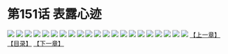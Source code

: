 # 第151话 表露心迹
![](https://s1.baozimh.com/scomic/sanyanxiaotianlu-samanhua/0/150-q60w/1.jpg)
![](https://s1.baozimh.com/scomic/sanyanxiaotianlu-samanhua/0/150-q60w/2.jpg)
![](https://s1.baozimh.com/scomic/sanyanxiaotianlu-samanhua/0/150-q60w/3.jpg)
![](https://s1.baozimh.com/scomic/sanyanxiaotianlu-samanhua/0/150-q60w/4.jpg)
![](https://s1.baozimh.com/scomic/sanyanxiaotianlu-samanhua/0/150-q60w/5.jpg)
![](https://s1.baozimh.com/scomic/sanyanxiaotianlu-samanhua/0/150-q60w/6.jpg)
![](https://s1.baozimh.com/scomic/sanyanxiaotianlu-samanhua/0/150-q60w/7.jpg)
![](https://s1.baozimh.com/scomic/sanyanxiaotianlu-samanhua/0/150-q60w/8.jpg)
![](https://s1.baozimh.com/scomic/sanyanxiaotianlu-samanhua/0/150-q60w/9.jpg)
![](https://s1.baozimh.com/scomic/sanyanxiaotianlu-samanhua/0/150-q60w/10.jpg)
![](https://s1.baozimh.com/scomic/sanyanxiaotianlu-samanhua/0/150-q60w/11.jpg)
![](https://s1.baozimh.com/scomic/sanyanxiaotianlu-samanhua/0/150-q60w/12.jpg)
![](https://s1.baozimh.com/scomic/sanyanxiaotianlu-samanhua/0/150-q60w/13.jpg)
![](https://s1.baozimh.com/scomic/sanyanxiaotianlu-samanhua/0/150-q60w/14.jpg)
![](https://s1.baozimh.com/scomic/sanyanxiaotianlu-samanhua/0/150-q60w/15.jpg)
![](https://s1.baozimh.com/scomic/sanyanxiaotianlu-samanhua/0/150-q60w/16.jpg)
![](https://s1.baozimh.com/scomic/sanyanxiaotianlu-samanhua/0/150-q60w/17.jpg)
![](https://s1.baozimh.com/scomic/sanyanxiaotianlu-samanhua/0/150-q60w/18.jpg)
![](https://s1.baozimh.com/scomic/sanyanxiaotianlu-samanhua/0/150-q60w/19.jpg)
![](https://s1.baozimh.com/scomic/sanyanxiaotianlu-samanhua/0/150-q60w/20.jpg)
![](https://s1.baozimh.com/scomic/sanyanxiaotianlu-samanhua/0/150-q60w/21.jpg)
[【上一章】](./150.md)
[【目录】](./README.md)
[【下一章】](./152.md)
